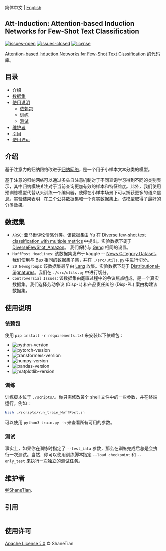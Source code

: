 简体中文 | [English](./README.md)

## Att-Induction: Attention-based Induction Networks for Few-Shot Text Classification

[![issues-open](https://img.shields.io/github/issues/ShaneTian/Att-Induction?color=success)](https://github.com/ShaneTian/Att-Induction/issues) [![issues-closed](https://img.shields.io/github/issues-closed/ShaneTian/Att-Induction?color=critical)](https://github.com/ShaneTian/Att-Induction/issues?q=is%3Aissue+is%3Aclosed) [![license](https://img.shields.io/github/license/ShaneTian/Att-Induction)](https://github.com/ShaneTian/Att-Induction/blob/master/LICENSE)

[Attention-based Induction Networks for Few-Shot Text Classification]() 的代码库。

## 目录

- [介绍](#介绍)
- [数据集](#数据集)
- [使用说明](#使用说明)
    - [依赖包](#依赖包)
    - [训练](#训练)
    - [测试](#测试)
- [维护者](#维护者)
- [引用](#引用)
- [使用许可](#使用许可)


## 介绍
基于注意力的归纳网络改进于[归纳网络](https://www.aclweb.org/anthology/D19-1403/)，是一个用于小样本文本分类的模型。

基于注意的归纳网络可以通过多头自注意机制对于不同查询学习得到不同的类别表示，其中归纳模块关注对于当前查询更加有效的样本和特征维度。此外，我们使用预训练模型代替从头训练一个编码器，使得在小样本场景下可以捕获更多的语义信息。实验结果表明，在三个公共数据集和一个真实数据集上，该模型取得了最好的分类效果。

## 数据集

- `ARSC`: 亚马逊评论情感分类。该数据集由 Yu 在 [Diverse few-shot text classiﬁcation with multiple metrics](https://www.aclweb.org/anthology/N18-1109/) 中提出。实验数据下载于 [DiverseFewShot_Amazon](https://github.com/Gorov/DiverseFewShot_Amazon)。 我们保持与 [Geng](https://www.aclweb.org/anthology/D19-1403/) 相同的设置。
- `HuffPost Headlines`: 该数据集发布于 kaggle -- [News Category Dataset](https://www.kaggle.com/rmisra/news-category-dataset)。我们使用与 [Bao](https://github.com/YujiaBao/Distributional-Signatures) 相同的数据集子集，并在 `./src/utils.py` 中进行切分。
- `20 Newsgroups`: 该数据集最早由 [Lang](https://www.sciencedirect.com/science/article/pii/B9781558603776500487) 收集。实验数据下载于 [Distributional-Signatures](https://github.com/YujiaBao/Distributional-Signatures)。我们在 `./src/utils.py` 中进行切分。
- `Controversial Issues`: 该数据集由庭审过程中的争议焦点组成，是一个真实数据集。我们选择劳动争议 (Disp-L) 和产品责任纠纷 (Disp-PL) 案由构建该数据集。

## 使用说明
### 依赖包
使用 `pip install -r requirements.txt` 来安装以下依赖包：

- ![python-version](https://img.shields.io/badge/python-v3.7.5-blue)
- ![pytorch-version](https://img.shields.io/badge/pytorch-v1.3.1-blue)
- ![transformers-version](https://img.shields.io/badge/transformers-v2.6.0-blue)
- ![numpy-version](https://img.shields.io/badge/numpy-v1.17.4-blue)
- ![pandas-version](https://img.shields.io/badge/pandas-v0.25.3-blue)
- ![matplotlib-version](https://img.shields.io/badge/matplotlib-v3.1.3-blue)

### 训练

训练脚本位于 `./scripts/`。你只需修改某个 shell 文件中的一些参数，并在终端运行。例如：
```bash
bash ./scripts/run_train_HuffPost.sh
```

可以使用 `python3 train.py -h` 来查看所有可用的参数。

### 测试

事实上，如果你在训练时指定了 `--test_data` 参数，那么在训练完成后总是会执行一次测试。当然，你可以使用训练脚本指定 `--load_checkpoint` 和 `--only_test` 来执行一次独立的测试任务。

## 维护者

[@ShaneTian](https://github.com/ShaneTian).

## 引用

```
```

## 使用许可

[Apache License 2.0](LICENSE) © ShaneTian